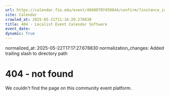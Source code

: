 ```yaml
---
url: https://calendar.fiu.edu/event/49489707459844/confirm/?instance_id=49489707468041&return=https%3A%2F%2Fcalendar.fiu.edu%2Fmiami_beach_urban_studios_364
site: Calendar
crawled_at: 2025-05-21T11:16:20.276630
title: 404 - Localist Event Calendar Software
event_date: 
dynamic: True
---
```

normalized_at: 2025-05-22T17:17:27.678830
normalization_changes: Added trailing slash to directory path

# 404 - not found
We couldn't find the page on this community event platform.
